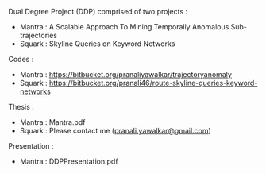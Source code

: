 Dual Degree Project (DDP) comprised of two projects : 

* Mantra : A Scalable Approach To Mining Temporally Anomalous Sub-trajectories
* Squark : Skyline Queries on Keyword Networks

Codes : 

* Mantra : https://bitbucket.org/pranaliyawalkar/trajectoryanomaly
* Squark : https://bitbucket.org/pranali46/route-skyline-queries-keyword-networks 

Thesis : 

* Mantra : Mantra.pdf
* Squark : Please contact me (pranali.yawalkar@gmail.com)

Presentation : 
* Mantra : DDPPresentation.pdf